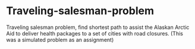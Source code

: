 # Traveling-salesman-problem
Traveling salesman problem, find shortest path to assist the Alaskan Arctic Aid to deliver health packages to a set of cities with road closures. (This was a simulated problem as an assignment)
